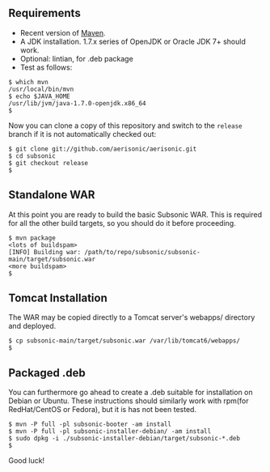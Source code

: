 <!--
# INSTALL.md
-->
Requirements
------------

  * Recent version of [Maven](http://maven.apache.org/). 
  * A JDK installation. 1.7.x series of OpenJDK or Oracle JDK 7+ should work. 
  * Optional: lintian, for .deb package
  * Test as follows:

```
$ which mvn
/usr/local/bin/mvn
$ echo $JAVA_HOME
/usr/lib/jvm/java-1.7.0-openjdk.x86_64
$
```

Now you can clone a copy of this repository and switch to the `release` branch if it is not automatically checked out:

```
$ git clone git://github.com/aerisonic/aerisonic.git
$ cd subsonic
$ git checkout release
$
```

Standalone WAR
--------------

At this point you are ready to build the basic Subsonic WAR. This is required for all the other build targets, so you should do it before proceeding. 

```
$ mvn package
<lots of buildspam>
[INFO] Building war: /path/to/repo/subsonic/subsonic-main/target/subsonic.war
<more buildspam>
$
```

Tomcat Installation
-------------------

The WAR may be copied directly to a Tomcat server's webapps/ directory and deployed.

```
$ cp subsonic-main/target/subsonic.war /var/lib/tomcat6/webapps/
$
```


Packaged .deb
-------------

You can furthermore go ahead to create a .deb suitable for installation on Debian or Ubuntu. These instructions should similarly work with rpm(for RedHat/CentOS or Fedora), but it is has not been tested.

```
$ mvn -P full -pl subsonic-booter -am install
$ mvn -P full -pl subsonic-installer-debian/ -am install
$ sudo dpkg -i ./subsonic-installer-debian/target/subsonic-*.deb
$
```

Good luck!

